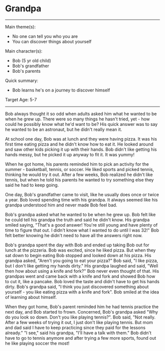 # Grandpa

---

Main theme(s):

- No one can tell you who you are
- You can discover things about yourself

Main character(s):

- Bob (5 yr old child)
- Bob's grandfather
- Bob's parents

Quick summary:

- Bob learns he's on a journey to discover himself

Target Age: 5-7

---

Bob always thought it so odd when adults asked him what he wanted to be when he grew up. There were so many things he hasn't tried, yet - how could he possibly know what he'd want to be? His quick answer was to say he wanted to be an astronaut, but he didn't really mean it.

At school one day, Bob was at lunch and they were having pizza. It was his first time eating pizza and he didn't know how to eat it. He looked around and saw other kids picking it up with their hands. Bob didn't like getting his hands messy, but he picked it up anyway to fit it. It was yummy!

When he got home, his parents reminded him to pick an activity for the summer - basketball, tennis, or soccer. He liked sports and picked tennis, thinking he would try it out. After a few weeks, Bob realized he didn't like tennis, but when he told his parents he wanted to try something else they said he had to keep going.

One day, Bob's grandfather came to visit, like he usually does once or twice a year. Bob loved spending time with his grandpa. It always seemed like his grandpa understood him and never made Bob feel bad.

Bob's grandpa asked what he wanted to be when he grew up. Bob felt like he could tell his grandpa the truth and said he didn't know. His grandpa smiled saying, "That's a good answer! You're still young and have plenty of time to figure that out. I didn't know what I wanted to do until I was 32!" Bob felt better knowing he didn't need to have all the answers right now.

Bob's grandpa spent the day with Bob and ended up taking Bob out for lunch at the pizzeria. Bob was excited, since he liked pizza. But when they sat down to begin eating Bob stopped and looked down at his pizza. His grandpa asked, "Aren't you going to eat your pizza?" Bob said, "I like pizza, but I don't like getting my hands dirty." His grandpa laughed and said, "Well then how about using a knife and fork?" Bob never even thought of that. His grandpas went and came back with a knife and fork and showed Bob how to cut it, like a pancake. Bob loved the taste and didn't have to get his hands dirty. Bob's grandpa said, "I think you just discovered something about yourself - you like eating pizza with a knife and fork". Bob smiled at the idea of learning about himself.

When they got home, Bob's parent reminded him he had tennis practice the next day, and Bob started to frown. Concerned, Bob's grandpa asked "Why do you look so down. Don't you like playing tennis?". Bob said, "Not really. After a few weeks of trying it out, I just don't like playing tennis. But mom and dad said I have to keep practicing since they paid for the lessons already." "I see," said his grandpa, "I'll have a talk with them." Bob didn't have to go to tennis anymore and after trying a few more sports, found out he like playing soccer the most!
